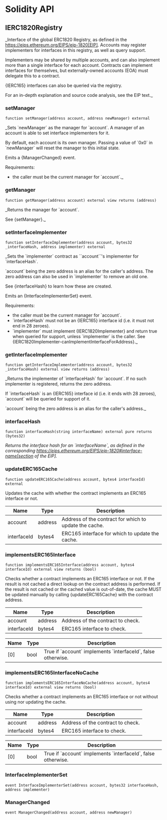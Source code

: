 # Solidity API

## IERC1820Registry

_Interface of the global ERC1820 Registry, as defined in the
https://eips.ethereum.org/EIPS/eip-1820[EIP]. Accounts may register
implementers for interfaces in this registry, as well as query support.

Implementers may be shared by multiple accounts, and can also implement more
than a single interface for each account. Contracts can implement interfaces
for themselves, but externally-owned accounts (EOA) must delegate this to a
contract.

{IERC165} interfaces can also be queried via the registry.

For an in-depth explanation and source code analysis, see the EIP text._

### setManager

```solidity
function setManager(address account, address newManager) external
```

_Sets &#x60;newManager&#x60; as the manager for &#x60;account&#x60;. A manager of an
account is able to set interface implementers for it.

By default, each account is its own manager. Passing a value of &#x60;0x0&#x60; in
&#x60;newManager&#x60; will reset the manager to this initial state.

Emits a {ManagerChanged} event.

Requirements:

- the caller must be the current manager for &#x60;account&#x60;._

### getManager

```solidity
function getManager(address account) external view returns (address)
```

_Returns the manager for &#x60;account&#x60;.

See {setManager}._

### setInterfaceImplementer

```solidity
function setInterfaceImplementer(address account, bytes32 _interfaceHash, address implementer) external
```

_Sets the &#x60;implementer&#x60; contract as &#x60;&#x60;account&#x60;&#x60;&#x27;s implementer for
&#x60;interfaceHash&#x60;.

&#x60;account&#x60; being the zero address is an alias for the caller&#x27;s address.
The zero address can also be used in &#x60;implementer&#x60; to remove an old one.

See {interfaceHash} to learn how these are created.

Emits an {InterfaceImplementerSet} event.

Requirements:

- the caller must be the current manager for &#x60;account&#x60;.
- &#x60;interfaceHash&#x60; must not be an {IERC165} interface id (i.e. it must not
end in 28 zeroes).
- &#x60;implementer&#x60; must implement {IERC1820Implementer} and return true when
queried for support, unless &#x60;implementer&#x60; is the caller. See
{IERC1820Implementer-canImplementInterfaceForAddress}._

### getInterfaceImplementer

```solidity
function getInterfaceImplementer(address account, bytes32 _interfaceHash) external view returns (address)
```

_Returns the implementer of &#x60;interfaceHash&#x60; for &#x60;account&#x60;. If no such
implementer is registered, returns the zero address.

If &#x60;interfaceHash&#x60; is an {IERC165} interface id (i.e. it ends with 28
zeroes), &#x60;account&#x60; will be queried for support of it.

&#x60;account&#x60; being the zero address is an alias for the caller&#x27;s address._

### interfaceHash

```solidity
function interfaceHash(string interfaceName) external pure returns (bytes32)
```

_Returns the interface hash for an &#x60;interfaceName&#x60;, as defined in the
corresponding
https://eips.ethereum.org/EIPS/eip-1820#interface-name[section of the EIP]._

### updateERC165Cache

```solidity
function updateERC165Cache(address account, bytes4 interfaceId) external
```

Updates the cache with whether the contract implements an ERC165 interface or not.

| Name | Type | Description |
| ---- | ---- | ----------- |
| account | address | Address of the contract for which to update the cache. |
| interfaceId | bytes4 | ERC165 interface for which to update the cache. |

### implementsERC165Interface

```solidity
function implementsERC165Interface(address account, bytes4 interfaceId) external view returns (bool)
```

Checks whether a contract implements an ERC165 interface or not.
If the result is not cached a direct lookup on the contract address is performed.
If the result is not cached or the cached value is out-of-date, the cache MUST be updated manually by calling
{updateERC165Cache} with the contract address.

| Name | Type | Description |
| ---- | ---- | ----------- |
| account | address | Address of the contract to check. |
| interfaceId | bytes4 | ERC165 interface to check. |

| Name | Type | Description |
| ---- | ---- | ----------- |
| [0] | bool | True if &#x60;account&#x60; implements &#x60;interfaceId&#x60;, false otherwise. |

### implementsERC165InterfaceNoCache

```solidity
function implementsERC165InterfaceNoCache(address account, bytes4 interfaceId) external view returns (bool)
```

Checks whether a contract implements an ERC165 interface or not without using nor updating the cache.

| Name | Type | Description |
| ---- | ---- | ----------- |
| account | address | Address of the contract to check. |
| interfaceId | bytes4 | ERC165 interface to check. |

| Name | Type | Description |
| ---- | ---- | ----------- |
| [0] | bool | True if &#x60;account&#x60; implements &#x60;interfaceId&#x60;, false otherwise. |

### InterfaceImplementerSet

```solidity
event InterfaceImplementerSet(address account, bytes32 interfaceHash, address implementer)
```

### ManagerChanged

```solidity
event ManagerChanged(address account, address newManager)
```

